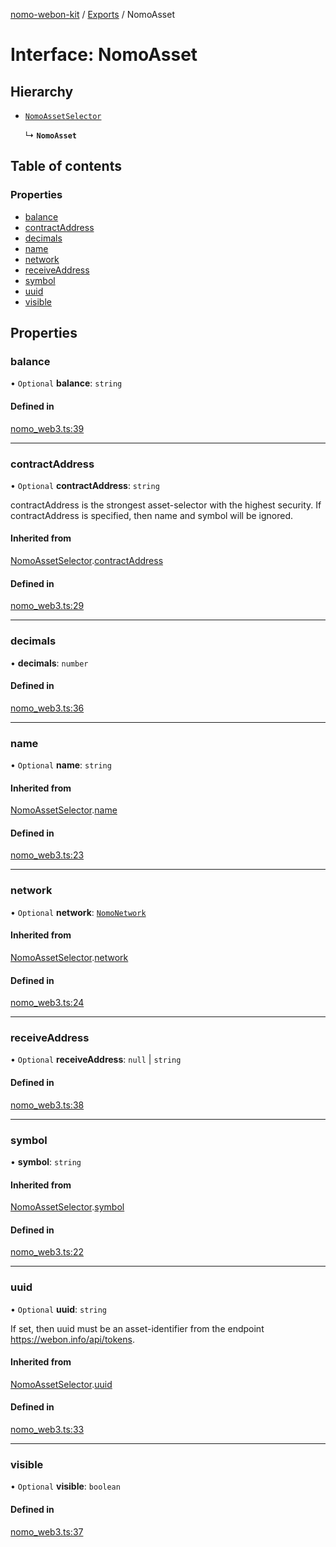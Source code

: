 [nomo-webon-kit](../README.md) / [Exports](../modules.md) / NomoAsset

# Interface: NomoAsset

## Hierarchy

- [`NomoAssetSelector`](NomoAssetSelector.md)

  ↳ **`NomoAsset`**

## Table of contents

### Properties

- [balance](NomoAsset.md#balance)
- [contractAddress](NomoAsset.md#contractaddress)
- [decimals](NomoAsset.md#decimals)
- [name](NomoAsset.md#name)
- [network](NomoAsset.md#network)
- [receiveAddress](NomoAsset.md#receiveaddress)
- [symbol](NomoAsset.md#symbol)
- [uuid](NomoAsset.md#uuid)
- [visible](NomoAsset.md#visible)

## Properties

### balance

• `Optional` **balance**: `string`

#### Defined in

[nomo_web3.ts:39](https://github.com/nomo-app/nomo-webon-kit/blob/c130054/nomo-webon-kit/src/nomo_web3.ts#L39)

___

### contractAddress

• `Optional` **contractAddress**: `string`

contractAddress is the strongest asset-selector with the highest security.
If contractAddress is specified, then name and symbol will be ignored.

#### Inherited from

[NomoAssetSelector](NomoAssetSelector.md).[contractAddress](NomoAssetSelector.md#contractaddress)

#### Defined in

[nomo_web3.ts:29](https://github.com/nomo-app/nomo-webon-kit/blob/c130054/nomo-webon-kit/src/nomo_web3.ts#L29)

___

### decimals

• **decimals**: `number`

#### Defined in

[nomo_web3.ts:36](https://github.com/nomo-app/nomo-webon-kit/blob/c130054/nomo-webon-kit/src/nomo_web3.ts#L36)

___

### name

• `Optional` **name**: `string`

#### Inherited from

[NomoAssetSelector](NomoAssetSelector.md).[name](NomoAssetSelector.md#name)

#### Defined in

[nomo_web3.ts:23](https://github.com/nomo-app/nomo-webon-kit/blob/c130054/nomo-webon-kit/src/nomo_web3.ts#L23)

___

### network

• `Optional` **network**: [`NomoNetwork`](../modules.md#nomonetwork)

#### Inherited from

[NomoAssetSelector](NomoAssetSelector.md).[network](NomoAssetSelector.md#network)

#### Defined in

[nomo_web3.ts:24](https://github.com/nomo-app/nomo-webon-kit/blob/c130054/nomo-webon-kit/src/nomo_web3.ts#L24)

___

### receiveAddress

• `Optional` **receiveAddress**: ``null`` \| `string`

#### Defined in

[nomo_web3.ts:38](https://github.com/nomo-app/nomo-webon-kit/blob/c130054/nomo-webon-kit/src/nomo_web3.ts#L38)

___

### symbol

• **symbol**: `string`

#### Inherited from

[NomoAssetSelector](NomoAssetSelector.md).[symbol](NomoAssetSelector.md#symbol)

#### Defined in

[nomo_web3.ts:22](https://github.com/nomo-app/nomo-webon-kit/blob/c130054/nomo-webon-kit/src/nomo_web3.ts#L22)

___

### uuid

• `Optional` **uuid**: `string`

If set, then uuid must be an asset-identifier from the endpoint https://webon.info/api/tokens.

#### Inherited from

[NomoAssetSelector](NomoAssetSelector.md).[uuid](NomoAssetSelector.md#uuid)

#### Defined in

[nomo_web3.ts:33](https://github.com/nomo-app/nomo-webon-kit/blob/c130054/nomo-webon-kit/src/nomo_web3.ts#L33)

___

### visible

• `Optional` **visible**: `boolean`

#### Defined in

[nomo_web3.ts:37](https://github.com/nomo-app/nomo-webon-kit/blob/c130054/nomo-webon-kit/src/nomo_web3.ts#L37)
